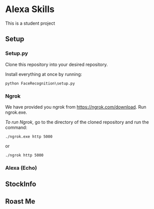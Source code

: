 # Alexa Skills
This is a student project
## Setup

### Setup.py
Clone this repository into your desired repository.

Install everything at once by running:
```shell
python FaceRecognition\setup.py
```

### Ngrok
We have provided you ngrok from https://ngrok.com/download.
Run ngrok.exe.

*To run Ngrok*, go to the directory of the cloned repository and run the command:
```shell
./ngrok.exe http 5000
```
or
```shell
./ngrok http 5000
```

### Alexa (Echo)

## StockInfo

## Roast Me
